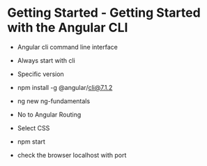 # Getting Started -   Getting Started with the Angular CLI

- Angular cli command line interface
- Always start with cli
- Specific version

- npm install -g @angular/cli@7.1.2

- ng new ng-fundamentals

- No to Angular Routing
- Select CSS


- npm start

- check the browser localhost with port